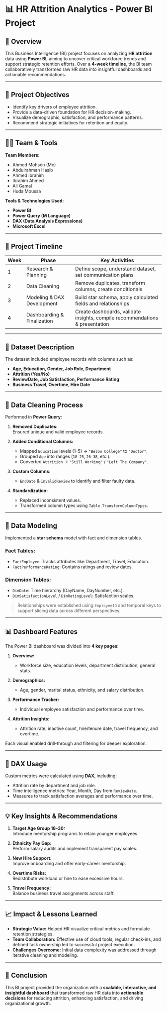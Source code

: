
# 📊 HR Attrition Analytics - Power BI Project

## 📝 Overview

This Business Intelligence (BI) project focuses on analyzing **HR attrition** data using **Power BI**, aiming to uncover critical workforce trends and support strategic retention efforts. Over a **4-week timeline**, the BI team collaboratively transformed raw HR data into insightful dashboards and actionable recommendations.

---

## 🚀 Project Objectives

- Identify key drivers of employee attrition.
- Provide a data-driven foundation for HR decision-making.
- Visualize demographic, satisfaction, and performance patterns.
- Recommend strategic initiatives for retention and equity.

---

## 🧑‍💻 Team & Tools

**Team Members:**  
- Ahmed Mohsen (Me)
- Abdulrahman Hasib  
- Ahmed Ibrahim  
- Ibrahim Ahmed  
- Ali Gamal  
- Huda Moussa

**Tools & Technologies Used:**  
- **Power BI**
- **Power Query (M Language)**
- **DAX (Data Analysis Expressions)**
- **Microsoft Excel**
  
---

## 📅 Project Timeline

| Week | Phase                         | Key Activities                                                                 |
|------|-------------------------------|---------------------------------------------------------------------------------|
| 1    | Research & Planning           | Define scope, understand dataset, set communication plans                      |
| 2    | Data Cleaning                 | Remove duplicates, transform columns, create conditionals                      |
| 3    | Modeling & DAX Development   | Build star schema, apply calculated fields and relationships                   |
| 4    | Dashboarding & Finalization | Create dashboards, validate insights, compile recommendations & presentation   |

---

## 📂 Dataset Description

The dataset included employee records with columns such as:
- **Age, Education, Gender, Job Role, Department**
- **Attrition (Yes/No)**
- **ReviewDate, Job Satisfaction, Performance Rating**
- **Business Travel, Overtime, Hire Date**

---

## 🧹 Data Cleaning Process

Performed in **Power Query**:

1. **Removed Duplicates:**  
   Ensured unique and valid employee records.

2. **Added Conditional Columns:**  
   - Mapped `Education` levels (1–5) → `"Below College"` to `"Doctor"`.
   - Grouped `Age` into ranges (`18–25`, `26–38`, etc.).
   - Converted `Attrition` → `"Still Working"` / `"Left The Company"`.

3. **Custom Columns:**
   - `EndDate` & `InvalidReview` to identify and filter faulty data.

4. **Standardization:**
   - Replaced inconsistent values.
   - Transformed column types using `Table.TransformColumnTypes`.

---

## 🧠 Data Modeling

Implemented a **star schema** model with fact and dimension tables.

### Fact Tables:
- `FactEmployee`: Tracks attributes like Department, Travel, Education.
- `FactPerformanceRating`: Contains ratings and review dates.

### Dimension Tables:
- `DimDate`: Time hierarchy (DayName, DayNumber, etc.).
- `DimSatisfactionLevel` / `DimRatingLevel`: Satisfaction scales.

> Relationships were established using `EmployeeID` and temporal keys to support slicing data across different perspectives.

---

## 📊 Dashboard Features

The Power BI dashboard was divided into **4 key pages**:

1. **Overview:**
   - Workforce size, education levels, department distribution, general stats.

2. **Demographics:**
   - Age, gender, marital status, ethnicity, and salary distribution.

3. **Performance Tracker:**
   - Individual employee satisfaction and performance over time.

4. **Attrition Insights:**
   - Attrition rate, inactive count, hire/tenure date, travel frequency, and overtime.

Each visual enabled drill-through and filtering for deeper exploration.

---

## 🧮 DAX Usage

Custom metrics were calculated using **DAX**, including:
- Attrition rate by department and job role.
- Time intelligence metrics: Year, Month, Day from `ReviewDate`.
- Measures to track satisfaction averages and performance over time.

---

## 💡 Key Insights & Recommendations

1. **Target Age Group 18–30:**  
   Introduce mentorship programs to retain younger employees.

2. **Ethnicity Pay Gap:**  
   Perform salary audits and implement transparent pay scales.

3. **New Hire Support:**  
   Improve onboarding and offer early-career mentorship.

4. **Overtime Risks:**  
   Redistribute workload or hire to ease excessive hours.

5. **Travel Frequency:**  
   Balance business travel assignments across staff.

---

## 📈 Impact & Lessons Learned

- **Strategic Value:** Helped HR visualize critical metrics and formulate retention strategies.
- **Team Collaboration:** Effective use of cloud tools, regular check-ins, and defined task ownership led to successful project execution.
- **Challenges Overcome:** Initial data complexity was addressed through iterative cleaning and modeling.

---

## 🏁 Conclusion

This BI project provided the organization with a **scalable, interactive, and insightful dashboard** that transformed raw HR data into **actionable decisions** for reducing attrition, enhancing satisfaction, and driving organizational growth.



